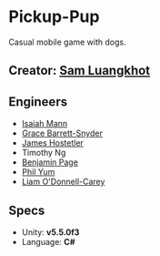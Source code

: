 # Pickup-Pup
Casual mobile game with dogs.

## Creator: [Sam Luangkhot](http://www.samluangkhot.com/)

## Engineers
- [Isaiah Mann](http://isaiahmann.com/)
- [Grace Barrett-Snyder](http://gracebarsny.com/)
- [James Hostetler](http://metkis.com/)
- Timothy Ng
- [Benjamin Page](http://ben-page.com/)
- [Phil Yum](http://spriteproject.com/)
- [Liam O'Donnell-Carey](http://liamodc.com)

## Specs
- Unity: **v5.5.0f3**
- Language: **C#**

